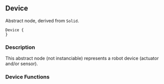 ## Device

Abstract node, derived from `Solid`.


```
Device {
}
```

### Description

This abstract node (not instanciable) represents a robot device (actuator and/or
sensor).

### Device Functions

